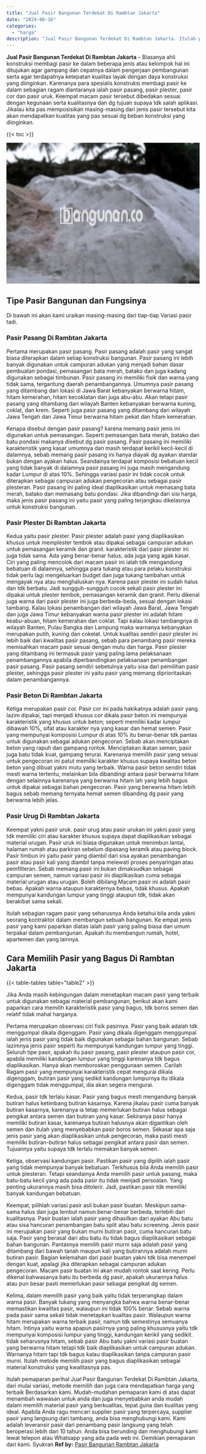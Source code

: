 ```yaml
---
title: "Jual Pasir Bangunan Terdekat Di Rambtan Jakarta"
date: "2024-08-16"
categories: 
  - "harga"
description: "Jual Pasir Bangunan Terdekat Di Rambtan Jakarta. Itulah pemaparan perihal Jual Pasir Bangunan Terdekat Di Rambtan Jakarta, dari mulai variasi, metode memilih..."
---
```


**Jual Pasir Bangunan Terdekat Di Rambtan Jakarta** – Biasanya ahli konstruksi membagi pasir ke dalam beberapa jenis atau kelompok hal ini ditujukan agar gampang dan cepatnya dalam pengerjaan pembangunan serta agar terdapatnya ketepatan kualitas layak dengan daya konstruksi yang diinginkan. Karenanya para spesialis konstruksi membagi pasir ke dalam sebagian ragam diantaranya ialah pasir pasang, pasir plester, pasir cor dan pasir uruk. Keempat macam pasir tersebut dibedakan sesuai dengan kegunaan serta kualitasnya dan dg tujuan supaya tdk salah aplikasi. Jikalau kita pas memposisikan masing-masing dari jenis pasir tersebut kita akan mendapatkan kualitas yang pas sesuai dg beban konstruksi yang diinginkan.

{{< toc >}}

![Jual Pasir Bangunan Terdekat Di Rambtan Jakarta](/images/jual-pasir-bangunan-75.png)

## Tipe Pasir Bangunan dan Fungsinya

Di bawah ini akan kami uraikan masing-masing dari tiap-tiap Variasi pasir tadi.

### Pasir Pasang Di Rambtan Jakarta

Pertama merupakan pasir pasang. Pasir pasang adalah pasir yang sangat biasa diterapkan dalam setiap konstruksi bangunan. Pasir pasang ini lebih banyak digunakan untuk campuran adukan yang menjadi bahan dasar pembuatan pondasi, pemasangan bata merah, batako dan juga kadang digunakan sebagai timbunan. Pasir pasang ini memiliki fisik dan warna yang tidak sama, tergantung daerah penambangannya. Umumnya pasir pasang yang ditambang dari lokasi di Jawa Barat kebanyakan berwarna hitam, hitam kemerahan, hitam kecoklatan dan juga abu-abu. Akan tetapi pasir pasang yang ditambang dari wilayah Banten kebanyakan berwarna kuning, coklat, dan krem. Seperti juga pasir pasang yang ditambang dari wilayah Jawa Tengah dan Jawa Timur berwarna hitam pekat dan hitam kemerahan.

Kenapa disebut dengan pasir pasang? karena memang pasir jenis ini digunakan untuk pemasangan. Seperti pemasangan bata merah, batako dan batu pondasi makanya disebut dg pasir pasang. Pasir pasang ini memiliki karakteristik yang kasar umumnya dan masih terdapat kerikil kecil-kecil di dalamnya, sebab memang pasir pasang ini hanya diayak dg ayakan standar bukan dengan ayakan halus. Seandainya terdapat komposisi bebatuan kecil yang tidak banyak di dalamnya pasir pasang ini juga masih mengandung kadar Lumpur di atas 10%. Sehingga variasi pasir ini tidak cocok untuk diterapkan sebagai campuran adukan pengecoran atau sebagai pasir plesteran. Pasir pasang ini paling ideal diaplikasikan untuk memasang bata merah, batako dan memasang batu pondasi. Jika dibandingi dari sisi harga, maka jenis pasir pasang ini yaitu pasir yang paling terjangkau dikelasnya untuk konstruksi bangunan.

### Pasir Plester Di Rambtan Jakarta

Kedua yaitu pasir plester. Pasir plester adalah pasir yang diaplikasikan khusus untuk memplester tembok atau dipakai sebagai campuran adukan untuk pemasangan keramik dan granit. karakteristik dari pasir plester ini juga tidak sama. Ada yang benar-benar halus, ada juga yang agak kasar. Ciri yang paling mencolok dari macam pasir ini ialah tdk mengandung bebatuan di dalamnya, sehingga para tukang atau para pelaku konstruksi tidak perlu lagi mengeluarkan budget dan juga tukang tambahan untuk mengayak nya atau menghaluskan nya. Karena pasir plester ini sudah halus dan tdk berbatu. Jadi sungguh-sungguh cocok sekali pasir plester ini dipakai untuk plester tembok, pemasangan keramik dan granit. Perlu dikenal juga warna dari pasir plester ini juga berbeda-beda, sesuai dengan lokasi tambang. Kalau lokasi penambangan dari wilayah Jawa Barat, Jawa Tengah dan juga Jawa Timur kebanyakan warna pasir plester ini adalah hitam keabu-abuan, hitam kemerahan dan coklat. Tapi kalau lokasi tambangnya di wilayah Banten, Pulau Bangka dan Lampung maka warnanya kebanyakan merupakan putih, kuning dan cokelat. Untuk kualitas sendiri pasir plester ini lebih baik dari kwalitas pasir pasang, sebab para penambang pasir mereka memisahkan macam pasir sesuai dengan mutu dan harga. Pasir plester yang ditambang ini termasuk pasir yang paling lama pelaksanaan penambangannya apabila diperbandingkan pelaksanaan penambangan pasir pasang. Pasir pasang sendiri sebetulnya yaitu sisa dari pemilihan pasir plester, sehingga pasir plester ini yaitu pasir yang memang diprioritaskan dalam penambangannya.

### Pasir Beton Di Rambtan Jakarta

Ketiga merupakan pasir cor. Pasir cor ini pada hakikatnya adalah pasir yang lazim dipakai, tapi menjadi khusus cor dikala pasir beton ini mempunyai karakteristik yang khusus untuk beton; seperti memiliki kadar lumpur dibawah 10%, sifat atau karakter nya yang kasar dan hemat semen. Pasir yang mempunyai komposisi Lumpur di atas 10% itu benar-benar tdk pantas untuk digunakan sebagai adukan pengecoran. Sebab akan menciptakan beton yang rapuh dan gampang rontok. Menciptakan ikatan semen, pasir juga batu tidak kuat, gampang terurai. Karenanya memilih pasir yang sesuai untuk pengecoran ini patut memiliki karakter khusus supaya kwalitas beton beton yang dibuat yakni mutu yang terbaik. Warna pasir beton sendiri tidak mesti warna tertentu, melainkan bila dibandingi antara pasir berwarna hitam dengan selainnya karenanya yang berwarna hitam lah yang lebih bagus untuk dipakai sebagai bahan pengecoran. Pasir yang berwarna hitam lebih bagus sebab memang ternyata hemat semen dibanding dg pasir yang berwarna lebih jelas.

### Pasir Urug Di Rambtan Jakarta

Keempat yakni pasir uruk. pasir urug atau pasir urukan ini yakni pasir yang tdk memiliki ciri atau karakter khusus supaya dapat diaplikasikan sebagai material urugan. Pasir uruk ini biasa digunakan untuk menimbun lantai, halaman rumah atau parkiran sebelum dipasang keramik atau paving block. Pasir timbun ini yaitu pasir yang diambil dari sisa ayakan penambangan pasir atau pasir kali yang diambil tanpa melewati proses penyaringan atau pemfilteran. Sebab memang pasir ini bukan dimaksudkan sebagai campuran semen, namun variasi pasir ini diaplikasikan cuma sebagai material urugan atau urugan. Boleh dibilang Macam pasir ini adalah pasir bebas. Apakah warna ataupun karakternya bebas, tidak khusus. Apakah mempunyai kandungan lumpur yang tinggi ataupun tdk, tidak akan berakibat sama sekali.

Itulah sebagian ragam pasir yang seharusnya Anda ketahui bila anda yakni seorang kontraktor dalam membangun sebuah bangunan. Ke empat jenis pasir yang kami paparkan diatas ialah pasir yang paling biasa dan umum terpakai dalam pembangunan. Apakah itu membangun rumah, hotel, apartemen dan yang lainnya.

## Cara Memilih Pasir yang Bagus Di Rambtan Jakarta

{{< table-tables table="table2" >}}

Jika Anda masih kebingungan dalam menetapkan macam pasir yang terbaik untuk digunakan sebagai material pembangunan, berikut akan kami paparkan cara memilih karakteristik pasir yang bagus, tdk boros semen dan relatif tidak mahal harganya.

Pertama merupakan observasi ciri fisik pasirnya. Pasir yang baik adalah tdk menggumpal dikala digenggam. Pasir yang dikala digenggam menggumpal ialah jenis pasir yang tidak baik digunakan sebagai bahan bangunan. Sebab lazimnya jenis pasir seperti itu mempunyai kandungan lumpur yang tinggi. Seluruh tipe pasir, apakah itu pasir pasang, pasir plester ataupun pasir cor, apabila memiliki kandungan lumpur yang tinggi karenanya tdk bagus diaplikasikan. Hanya akan memboroskan penggunaan semen. Carilah Ragam pasir yang mempunyai karakteristik cepat mengurai dikala digenggam, butiran pasir yang sedikit kandungan lumpurnya itu dikala digenggam tidak menggumpal, dia akan segera mengurai.

Kedua, pasir tdk terlalu kasar. Pasir yang bagus mesti mengandung banyak butiran halus ketimbang butiran kasarnya. Karena jikalau pasir cuma banyak butiran kasarnya, karenanya ia tetap memerlukan butiran halus sebagai pengikat antara semen dan butiran yang kasar. Sekiranya pasir hanya memiliki butiran kasar, karenanya butiran halusnya akan digantikan oleh semen dan itulah yang menyebabkan pasir boros semen. Sekasar apa saja jenis pasir yang akan diaplikasikan untuk pengecoran, maka pasti mesti memiliki butiran-butiran halus sebagai pengikat antara pasir dan semen. Tujuannya yaitu supaya tdk terlalu memakan banyak semen.

Ketiga, observasi kandungan pasir. Pastikan pasir yang dipilih ialah pasir yang tidak mempunyai banyak bebatuan. Terkhusus bila Anda memilih pasir untuk plesteran. Tetapi seandainya Anda memilih pasir untuk pasang, maka batu-batu kecil yang ada pada pasir itu tidak menjadi persoalan. Yang penting ukurannya masih bisa ditolerir. Jadi, pastikan pasir tdk memiliki banyak kandungan bebatuan.

Keempat, pilihlah variasi pasir asli bukan pasir buatan. Meskipun sama-sama halus dan juga lembut namun benar-benar berbeda, terlebih dari kualitasnya. Pasir buatan ialah pasir yang dihasilkan dari ayakan Abu batu atau sisa hancuran penambangan batu split atau batu screening. Jenis pasir ini merupakan pasir yang bukan murni butiran pasir, cuma hancuran batu saja. Pasir yang berasal dari abu batu itu tidak bagus diaplikasikan sebagai bahan bangunan. Pantasnya memilih pasir murni saja adalah pasir yang ditambang dari bawah tanah maupun kali yang butirannya adalah murni butiran pasir. Bagian kelemahan dari pasir buatan yakni tdk bisa menempel dengan kuat, apalagi jika diterapkan sebagai campuran adukan pengecoran. Macam pasir buatan ini akan mudah rontok saat kering. Perlu dikenal bahwasanya batu itu berbeda dg pasir, apakah ukurannya halus atau pun besar pasti memerlukan pasir sebagai pengikat dg semen.

Kelima, dalam memilih pasir yang baik yaitu tidak terperangkap dalam warna pasir. Banyak tukang yang menyangka bahwa warna benar-benar memastikan kwalitas pasir, walaupun ini tidak 100% benar. Sebab warna pada pasir sama sekali tidak menetapkan kualitas pasir. Walaupun warna hitam merupakan warna terbaik pasir, namun tdk semestinya semuanya hitam. Intinya yaitu warna apapun pasirnya yang paling khususnya yaitu tdk mempunyai komposisi lumpur yang tinggi, kandungan kerikil yang sedikit. tidak seharusnya hitam, sebab pasir Abu batu yakni variasi pasir buatan yang berwarna hitam tetapi tdk baik diaplikasikan untuk campuran adukan. Warnanya hitam tapi tdk bagus kalau diaplikasikan tanpa campuran pasir murni. Itulah metode memilih pasir yang bagus diaplikasikan sebagai material konstruksi yang kwalitasnya pas.

Itulah pemaparan perihal Jual Pasir Bangunan Terdekat Di Rambtan Jakarta, dari mulai variasi, metode memilih dan juga cara mendapatkan harga yang terbaik Berdasarkan kami. Mudah-mudahan pemaparan kami di atas dapat menambah wawasan untuk anda dan juga menyebabkan anda mudah dalam memilih material pasir yang berkualitas, tepat guna dan kualitas yang ideal. Apabila Anda ragu mencari supplier pasir yang terpercaya, supplier pasir yang langsung dari tambang, anda bisa menghubungi kami. Kami adalah leveransir pasir dari penambang pasir langsung yang telah beroperasi lebih dari 10 tahun. Anda bisa berunding dan menghubungi kami lewat telepon atau Whatsapp yang ada pada web ini. Demikian pemaparan dari kami. Syukran
**Ref by:** [Pasir Bangunan Rambtan Jakarta](https://id.wikipedia.org/wiki/Pasir)
